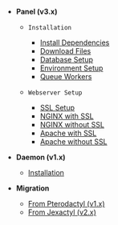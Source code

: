 * **Panel (v3.x)**
    * `Installation`
        * [Install Dependencies](latest/panel/install/dependencies.md)
        * [Download Files](latest/panel/install/download.md)
        * [Database Setup](latest/panel/install/database.md)
        * [Environment Setup](latest/panel/install/environment.md)
        * [Queue Workers](latest/panel/install/queue-workers.md)

    * `Webserver Setup`
        * [SSL Setup](latest/panel/webservers/setup-ssl.md)
        * [NGINX with SSL](latest/panel/webservers/nginx-ssl.md)
        * [NGINX without SSL](latest/panel/webservers/nginx.md)
        * [Apache with SSL](latest/panel/webservers/apache-ssl.md)
        * [Apache without SSL](latest/panel/webservers/apache.md)

* **Daemon (v1.x)**
    * [Installation](latest/daemon/install.md)

* **Migration**
    * [From Pterodactyl (v1.x)](latest/migration/pterodactyl.md)
    * [From Jexactyl (v2.x)](latest/migration/jexactyl.md)